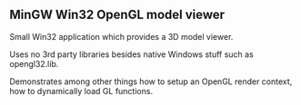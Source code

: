 ## MinGW Win32 OpenGL model viewer

Small Win32 application which provides a 3D model viewer. 

Uses no 3rd party libraries besides native Windows stuff such as
opengl32.lib. 

Demonstrates among other things how to setup an OpenGL render context, 
how to dynamically load GL functions. 
